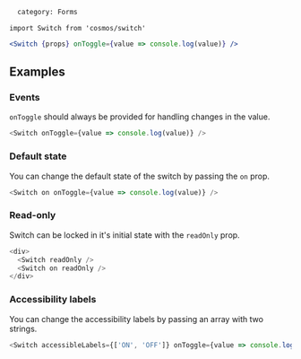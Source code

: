 ```meta
  category: Forms
```

`import Switch from 'cosmos/switch'`

```jsx
<Switch {props} onToggle={value => console.log(value)} />
```

## Examples

### Events

`onToggle` should always be provided for handling changes in the value.

```js
<Switch onToggle={value => console.log(value)} />
```

### Default state

You can change the default state of the switch by passing the `on` prop.

```js
<Switch on onToggle={value => console.log(value)} />
```

### Read-only

Switch can be locked in it's initial state with the `readOnly` prop.

```js
<div>
  <Switch readOnly />
  <Switch on readOnly />
</div>
```

### Accessibility labels

You can change the accessibility labels by passing an array with two strings.

```js
<Switch accessibleLabels={['ON', 'OFF']} onToggle={value => console.log(value)} />
```
